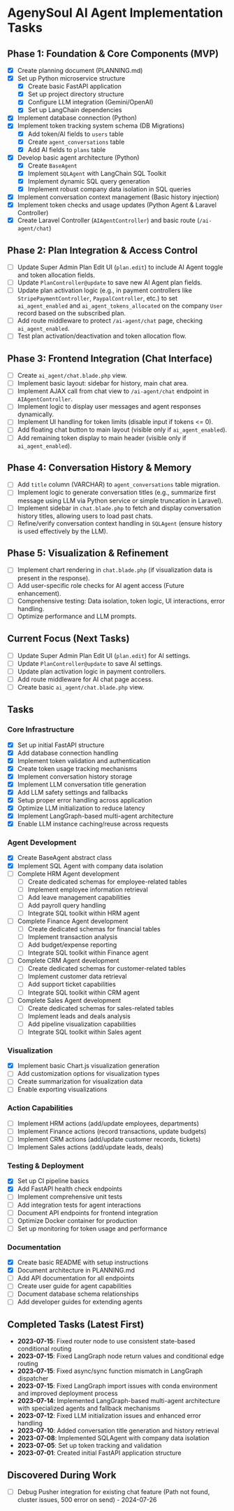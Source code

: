# AgenySoul AI Agent Implementation Tasks

## Phase 1: Foundation & Core Components (MVP)
- [x] Create planning document (PLANNING.md)
- [x] Set up Python microservice structure
  - [x] Create basic FastAPI application
  - [x] Set up project directory structure
  - [x] Configure LLM integration (Gemini/OpenAI)
  - [x] Set up LangChain dependencies
- [x] Implement database connection (Python)
- [x] Implement token tracking system schema (DB Migrations)
  - [x] Add token/AI fields to `users` table
  - [x] Create `agent_conversations` table
  - [x] Add AI fields to `plans` table
- [x] Develop basic agent architecture (Python)
  - [x] Create `BaseAgent`
  - [x] Implement `SQLAgent` with LangChain SQL Toolkit
  - [x] Implement dynamic SQL query generation
  - [x] Implement robust company data isolation in SQL queries
- [x] Implement conversation context management (Basic history injection)
- [x] Implement token checks and usage updates (Python Agent & Laravel Controller)
- [x] Create Laravel Controller (`AIAgentController`) and basic route (`/ai-agent/chat`)

## Phase 2: Plan Integration & Access Control
- [ ] Update Super Admin Plan Edit UI (`plan.edit`) to include AI Agent toggle and token allocation fields.
- [ ] Update `PlanController@update` to save new AI Agent plan fields.
- [ ] Update plan activation logic (e.g., in payment controllers like `StripePaymentController`, `PaypalController`, etc.) to set `ai_agent_enabled` and `ai_agent_tokens_allocated` on the company `User` record based on the subscribed plan.
- [ ] Add route middleware to protect `/ai-agent/chat` page, checking `ai_agent_enabled`.
- [ ] Test plan activation/deactivation and token allocation flow.

## Phase 3: Frontend Integration (Chat Interface)
- [ ] Create `ai_agent/chat.blade.php` view.
- [ ] Implement basic layout: sidebar for history, main chat area.
- [ ] Implement AJAX call from chat view to `/ai-agent/chat` endpoint in `AIAgentController`.
- [ ] Implement logic to display user messages and agent responses dynamically.
- [ ] Implement UI handling for token limits (disable input if tokens <= 0).
- [ ] Add floating chat button to main layout (visible only if `ai_agent_enabled`).
- [ ] Add remaining token display to main header (visible only if `ai_agent_enabled`).

## Phase 4: Conversation History & Memory
- [ ] Add `title` column (VARCHAR) to `agent_conversations` table migration.
- [ ] Implement logic to generate conversation titles (e.g., summarize first message using LLM via Python service or simple truncation in Laravel).
- [ ] Implement sidebar in `chat.blade.php` to fetch and display conversation history titles, allowing users to load past chats.
- [ ] Refine/verify conversation context handling in `SQLAgent` (ensure history is used effectively by the LLM).

## Phase 5: Visualization & Refinement
- [ ] Implement chart rendering in `chat.blade.php` (if visualization data is present in the response).
- [ ] Add user-specific role checks for AI agent access (Future enhancement).
- [ ] Comprehensive testing: Data isolation, token logic, UI interactions, error handling.
- [ ] Optimize performance and LLM prompts.

## Current Focus (Next Tasks)
- [ ] Update Super Admin Plan Edit UI (`plan.edit`) for AI settings.
- [ ] Update `PlanController@update` to save AI settings.
- [ ] Update plan activation logic in payment controllers.
- [ ] Add route middleware for AI chat page access.
- [ ] Create basic `ai_agent/chat.blade.php` view.

## Tasks

### Core Infrastructure

- [x] Set up initial FastAPI structure
- [x] Add database connection handling
- [x] Implement token validation and authentication
- [x] Create token usage tracking mechanisms
- [x] Implement conversation history storage
- [x] Implement LLM conversation title generation
- [x] Add LLM safety settings and fallbacks
- [x] Setup proper error handling across application
- [x] Optimize LLM initialization to reduce latency
- [x] Implement LangGraph-based multi-agent architecture
- [x] Enable LLM instance caching/reuse across requests

### Agent Development

- [x] Create BaseAgent abstract class
- [x] Implement SQL Agent with company data isolation
- [ ] Complete HRM Agent development
  - [ ] Create dedicated schemas for employee-related tables
  - [ ] Implement employee information retrieval
  - [ ] Add leave management capabilities
  - [ ] Add payroll query handling
  - [ ] Integrate SQL toolkit within HRM agent
- [ ] Complete Finance Agent development
  - [ ] Create dedicated schemas for financial tables
  - [ ] Implement transaction analysis
  - [ ] Add budget/expense reporting
  - [ ] Integrate SQL toolkit within Finance agent
- [ ] Complete CRM Agent development
  - [ ] Create dedicated schemas for customer-related tables
  - [ ] Implement customer data retrieval
  - [ ] Add support ticket capabilities
  - [ ] Integrate SQL toolkit within CRM agent
- [ ] Complete Sales Agent development
  - [ ] Create dedicated schemas for sales-related tables
  - [ ] Implement leads and deals analysis
  - [ ] Add pipeline visualization capabilities
  - [ ] Integrate SQL toolkit within Sales agent

### Visualization

- [x] Implement basic Chart.js visualization generation
- [ ] Add customization options for visualization types
- [ ] Create summarization for visualization data
- [ ] Enable exporting visualizations

### Action Capabilities

- [ ] Implement HRM actions (add/update employees, departments)
- [ ] Implement Finance actions (record transactions, update budgets)
- [ ] Implement CRM actions (add/update customer records, tickets)
- [ ] Implement Sales actions (add/update leads, deals)

### Testing & Deployment

- [x] Set up CI pipeline basics
- [x] Add FastAPI health check endpoints
- [ ] Implement comprehensive unit tests
- [ ] Add integration tests for agent interactions
- [ ] Document API endpoints for frontend integration
- [ ] Optimize Docker container for production
- [ ] Set up monitoring for token usage and performance

### Documentation

- [x] Create basic README with setup instructions
- [x] Document architecture in PLANNING.md
- [ ] Add API documentation for all endpoints
- [ ] Create user guide for agent capabilities
- [ ] Document database schema relationships
- [ ] Add developer guides for extending agents

## Completed Tasks (Latest First)

- **2023-07-15**: Fixed router node to use consistent state-based conditional routing
- **2023-07-15**: Fixed LangGraph node return values and conditional edge routing
- **2023-07-15**: Fixed async/sync function mismatch in LangGraph dispatcher
- **2023-07-15**: Fixed LangGraph import issues with conda environment and improved deployment process
- **2023-07-14**: Implemented LangGraph-based multi-agent architecture with specialized agents and fallback mechanisms
- **2023-07-12**: Fixed LLM initialization issues and enhanced error handling
- **2023-07-10**: Added conversation title generation and history retrieval
- **2023-07-08**: Implemented SQLAgent with company data isolation
- **2023-07-05**: Set up token tracking and validation
- **2023-07-01**: Created initial FastAPI application structure
## Discovered During Work
- [ ] Debug Pusher integration for existing chat feature (Path not found, cluster issues, 500 error on send) - 2024-07-26
